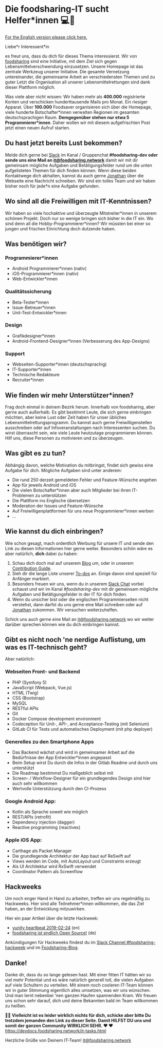 # Die foodsharing-IT sucht Helfer\*innen 💻🔧
[For the English version please click here.](it-tasks_EN.md)

Liebe\*r Interessent\*in

es freut uns, dass du dich für dieses Thema interessierst. Wir von [foodsharing](https://foodsharing.de/ueber-uns) sind eine Initiative, mit dem Ziel sich gegen Lebensmittelverschwendung einzusetzen.
Unsere Homepage ist das zentrale Werkzeug unserer Initiative. Die gesamte Vernetzung untereinander, die gemeinsame Arbeit an verschiedensten Themen und zu guter Letzt die Organisation all unserer Lebensmittelrettungen sind dank dieser Plattform möglich.

Was viele aber nicht wissen: Wir haben mehr als **400.000** registrierte Konten und verschicken hunderttausende Mails pro Monat. Ein riesiger Apparat. Über **100.000** Foodsaver organisieren sich über die Homepage, viele hunderte Botschafter*innen verwalten Regionen im gesamten deutschsprachigen Raum.
**Demgegenüber stehen nur etwa 5 Programmierer\*innen**. Daher wollen wir mit diesem aufgefrischten Post jetzt einen neuen Aufruf starten.

## Du hast jetzt bereits Lust bekommen?
Melde dich gerne bei [Slack](https://slackin.yunity.org) im Kanal / Gruppenchat **#foodsharing-dev oder sende uns eine Mail an [it@foodsharing.network](mailto:it@foodsharing.network)** damit wir mit dir gemeinsam mögliche Aufgaben und Betätigungsfelder rund um die unten aufgelisteten Themen für dich finden können. Wenn diese beiden Kontaktwege dich abhalten, kannst du auch gerne [Jonathan](https://foodsharing.de/profile/132347 "Jonathans Profil") über die Webseite eine Nachricht schreiben. Wir sind ein tolles Team und wir haben bisher noch für jede\*n eine Aufgabe gefunden.

## Wo sind all die Freiwilligen mit IT-Kenntnissen?

Wir haben so viele hochaktive und überzeugte Mitstreiter\*innen in unserem schönen Projekt. Doch nur so wenige bringen sich bisher in die IT ein. Wo sind denn all die Hobby-Programmierer\*innen? Wir müssten bei einer so jungen und frischen Einrichtung doch dutzende haben.

## Was benötigen wir?

### Programmierer\*innen
- Android Programmierer\*innen (nativ)
- iOS-Programmierer\*innen (nativ)
- Web-Entwickler\*innen

### Qualitätssicherung
- Beta-Tester\*innen
- Issue-Betreuer\*innen
- Unit-Test-Entwickler\*innen

### Design
- Grafikdesigner\*innen
- Android-Frontend-Designer\*innen (Verbesserung des App-Designs)

### Support
- Webseiten-Supporter\*innen (deutschsprachig)
- IT-Supporter\*innen
- Technische Redakteure
- Recruiter\*innen


## Wie finden wir mehr Unterstützer*innen?

Frag doch einmal in deinem Bezirk herum. Innerhalb von foodsharing, aber gerne auch außerhalb. Es gibt bestimmt Leute, die sich gerne einbringen möchten, aber keine Lust oder Zeit haben für unser übliches Lebensmittelrettungsprogramm. Du kannst auch gerne Freiwilligenstellen ausschreiben oder auf Infoveranstaltungen nach Interessenten suchen. Du wirst überrascht sein, wie viele Leute heutzutage programmieren können. Hilf uns, diese Personen zu motivieren und zu überzeugen.

## Was gibt es zu tun?
Abhängig davon, welche Motivation du mitbringst, findet sich gewiss eine Aufgabe für dich. Mögliche Aufgaben sind unter anderem:
- Die rund 250 derzeit gemeldeten Fehler und Feature-Wünsche angehen
- App für jeweils Android und iOS
- Die vielen Botschafter\*innen aber auch Mitglieder bei ihren IT-Problemen zu unterstützen
- Die Plattform ins Englische übersetzen
- Moderation der Issues und Feature-Wünsche
- Auf Freiwilligenplattformen für uns neue Programmierer\*innen werben
- ...

## Wie kannst du dich einbringen?

Wie schon gesagt, mach ordentlich Werbung für unsere IT und sende den Link zu diesen Informationen hier gerne weiter. Besonders schön wäre es aber natürlich, **dich** dabei zu haben:
1. Schau dich doch mal auf unserem [Blog](https://devblog.foodsharing.de "foodsharing Entwickler Blog") um, oder in unserem [Contribution Guide](https://devdocs.foodsharing.network/contributing.html "foodsharing contributer's guide").
2. Sieh dir die lange Liste unserer [To-dos](https://gitlab.com/foodsharing-dev/foodsharing/issues "foodsharing Issues auf GitLab") an. Einige davon sind speziell für Anfänger markiert.
3. Besonders freuen wir uns, wenn du in unserem [Slack Chat](https://slackin.yunity.org "Programmierer Chat") vorbei schaust und wir im Kanal *#foodsharing-dev* mit dir gemeinsam mögliche Aufgaben und Betätigungsfelder in der IT für dich finden.
4. Wenn du unsicher bist oder die englischen Programmierseiten nicht verstehst, dann darfst du uns gerne eine Mail schreiben oder auf [Jonathan](https://foodsharing.de/profile/132347 "Jonathans Profil") zukommen. Wir versuchen weiterzuhelfen.

Schick uns auch gerne eine Mail an [it@foodsharing.network](mailto:it@foodsharing.network) wo wir weiter darüber sprechen können wie du dich einbringen kannst.


## Gibt es nicht noch 'ne nerdige Auflistung, um was es IT-technisch geht?
Aber natürlich:

### Webseiten Front- und Backend
- PHP (Symfony 5)
- JavaScript (Webpack, Vue.js)
- HTML (Twig)
- CSS (Bootstrap)
- MySQL
- RESTful APIs
- Git
- Docker Compose development environment
- Codeception für Unit-, API-, and Acceptance-Testing (mit Selenium)
- GitLab CI für Tests und  automatisches Deployment (mit php deployer)

### Generelles zu den Smartphone Apps
- Das Backend wächst und wird in gemeinsamer Arbeit auf die Bedürfnisse der App Entwickler\*innen angepasst
- Beim Setup wirst Du durch die Infos in der Gitlab Readme und durch uns unterstützt
- Die Roadmap bestimmst Du maßgeblich selbst mit
- Screen- / Workflow-Designer für ein grundlegendes Design sind hier auch sehr willkommen
- Wertvolle Unterstützung durch den CI-Prozess

### Google Android App:
- Kotlin als Sprache soweit wie möglich
- REST/APIs (retrofit)
- Dependency injection (dagger)
- Reactive programming (reactivex)

### Apple iOS App:
- Carthage als Packet Manager
- Die grundlegende Architektur der App baut auf ReSwift auf
- Views werden im Code, mit AutoLayout und Constraints erzeugt
- Als UI Architektur wird RxSwift verwendet
- Coordinator Pattern als Screenflow

## Hackweeks
Um noch enger Hand in Hand zu arbeiten, treffen wir uns regelmäßig zu Hackweeks. Hier sind alle Teilnehmer\*innen willkommen, die das Ziel haben, an der Entwicklung mitzuwirken.

Hier ein paar Artikel über die letzte Hackweek:
- [yunity heartbeat 2019-02-24](https://yunity.org/en/heartbeat/2019-02-24) (en)
- [foodsharing ist endlich Open Source!](https://foodsharing.de/?page=blog&sub=read&id=236) (de)

Ankündigungen für Hackweeks findest du im [Slack Channel #foodsharing-hackweek](https://slackin.yunity.org "Slack Channel") und im [Foodsharing-Blog](https://foodsharing.de/?page=blog).

## Danke!

Danke dir, dass du so lange gelesen hast. Mit einer fitten IT hätten wir so viel mehr Potential und es wäre natürlich generell toll, die vielen Aufgaben auf viele Schultern zu verteilen. Mit einem noch cooleren IT-Team können wir in guter Stimmung eigentlich alles umsetzen, was wir uns wünschen. Und man lernt nebenbei 'nen ganzen Haufen spannenden Kram. Wir freuen uns schon sehr darauf, dich und deine Bekannten bald im Team willkommen zu heißen.

📣📣 **Vielleicht ist es leider wirklich nichts für dich, schicke aber bitte Du trotzdem jemanden den Link zu dieser Seite. Damit HILFST DU uns und somit der ganzen Community WIRKLICH SEHR. ❤️ ❤️**
https://devdocs.foodsharing.network/it-tasks.html

Herzliche Grüße von Deinem IT-Team!
[it@foodsharing.network](mailto:it@foodsharing.network)